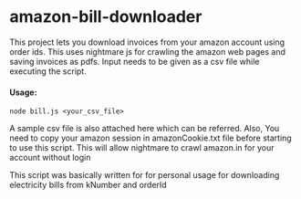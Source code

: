 # amazon-bill-downloader
This project lets you download invoices from your amazon account using order ids. This uses nightmare js for crawling the amazon web pages and saving invoices as pdfs.
Input needs to be given as a csv file while executing the script.

#### Usage: 
`node bill.js <your_csv_file>`

A sample csv file is also attached here which can be referred. Also, You need to copy your amazon session in amazonCookie.txt file before starting to use this script. This will allow nightmare to crawl amazon.in for your account without login

This script was basically written for for personal usage for downloading electricity bills from kNumber and orderId
